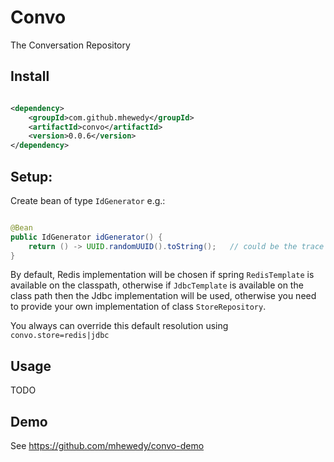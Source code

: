 # Convo

The Conversation Repository

## Install

```xml

<dependency>
    <groupId>com.github.mhewedy</groupId>
    <artifactId>convo</artifactId>
    <version>0.0.6</version>
</dependency>
```

## Setup:

Create bean of type `IdGenerator` e.g.:

```java

@Bean
public IdGenerator idGenerator() {
    return () -> UUID.randomUUID().toString();   // could be the trace id or correlation id or request id, etc ...
}
```

By default, Redis implementation will be chosen if spring `RedisTemplate` is available on the classpath,
otherwise if `JdbcTemplate` is available on the class path then the Jdbc implementation will be used,
otherwise you need to provide your own implementation of class `StoreRepository`.

You always can override this default resolution using `convo.store=redis|jdbc`


## Usage
TODO

## Demo
See https://github.com/mhewedy/convo-demo
